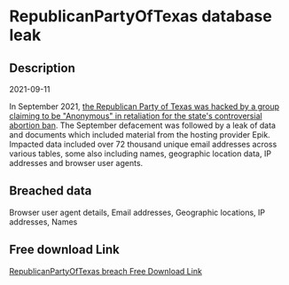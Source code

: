 # RepublicanPartyOfTexas database leak

## Description

2021-09-11

In September 2021, <a href="https://www.dailydot.com/debug/anonymous-texas-gop-epik/" target="_blank" rel="noopener">the Republican Party of Texas was hacked by a group claiming to be &quot;Anonymous&quot; in retaliation for the state's controversial abortion ban</a>. The September defacement was followed by a leak of data and documents which included material from the hosting provider Epik. Impacted data included over 72 thousand unique email addresses across various tables, some also including names, geographic location data, IP addresses and browser user agents.

## Breached data

Browser user agent details, Email addresses, Geographic locations, IP addresses, Names

## Free download Link

[RepublicanPartyOfTexas breach Free Download Link](https://link-to.net/1229997/801.6282799564291/dynamic/?r=aHR0cHM6Ly93d3cubWVkaWFmaXJlLmNvbS92aWV3L0lTTUpmUWNPRUl0UVA3ei90ZXhhc2dvcC5vcmcvZmlsZQ==)